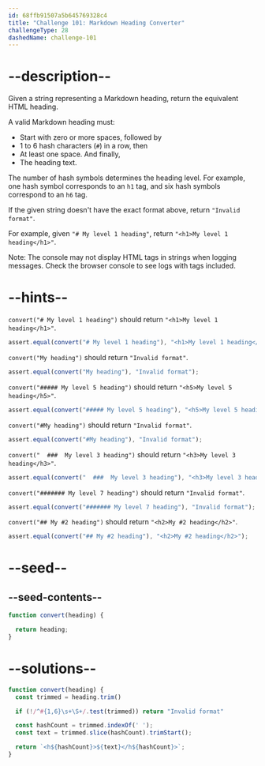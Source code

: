```yaml
---
id: 68ffb91507a5b645769328c4
title: "Challenge 101: Markdown Heading Converter"
challengeType: 28
dashedName: challenge-101
---
```


# --description--

Given a string representing a Markdown heading, return the equivalent HTML heading.

A valid Markdown heading must:

- Start with zero or more spaces, followed by
- 1 to 6 hash characters (`#`) in a row, then
- At least one space. And finally,
- The heading text.

The number of hash symbols determines the heading level. For example, one hash symbol corresponds to an `h1` tag, and six hash symbols correspond to an `h6` tag.

If the given string doesn't have the exact format above, return `"Invalid format"`.

For example, given `"# My level 1 heading"`, return `"<h1>My level 1 heading</h1>"`.

Note: The console may not display HTML tags in strings when logging messages. Check the browser console to see logs with tags included.

# --hints--

`convert("# My level 1 heading")` should return `"<h1>My level 1 heading</h1>"`.

```js
assert.equal(convert("# My level 1 heading"), "<h1>My level 1 heading</h1>");
```

`convert("My heading")` should return `"Invalid format"`.

```js
assert.equal(convert("My heading"), "Invalid format");
```

`convert("##### My level 5 heading")` should return `"<h5>My level 5 heading</h5>"`.

```js
assert.equal(convert("##### My level 5 heading"), "<h5>My level 5 heading</h5>");
```

`convert("#My heading")` should return `"Invalid format"`.

```js
assert.equal(convert("#My heading"), "Invalid format");
```

`convert("  ###  My level 3 heading")` should return `"<h3>My level 3 heading</h3>"`.

```js
assert.equal(convert("  ###  My level 3 heading"), "<h3>My level 3 heading</h3>");
```

`convert("####### My level 7 heading")` should return `"Invalid format"`.

```js
assert.equal(convert("####### My level 7 heading"), "Invalid format");
```

`convert("## My #2 heading")` should return `"<h2>My #2 heading</h2>"`.

```js
assert.equal(convert("## My #2 heading"), "<h2>My #2 heading</h2>");
```

# --seed--

## --seed-contents--

```js
function convert(heading) {

  return heading;
}
```

# --solutions--

```js
function convert(heading) {
  const trimmed = heading.trim()

  if (!/^#{1,6}\s+\S+/.test(trimmed)) return "Invalid format"

  const hashCount = trimmed.indexOf(' ');
  const text = trimmed.slice(hashCount).trimStart();

  return `<h${hashCount}>${text}</h${hashCount}>`;
}
```
